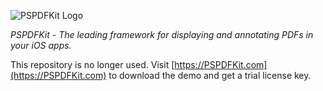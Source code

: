 ![PSPDFKit Logo](logo.png)

*PSPDFKit - The leading framework for displaying and annotating PDFs in your iOS apps.*

This repository is no longer used. Visit [https://PSPDFKit.com](https://PSPDFKit.com) to download the demo and get a trial license key.
